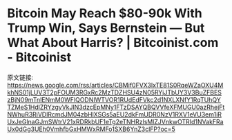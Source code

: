 # Bitcoin May Reach $80-90k With Trump Win, Says Bernstein — But What About Harris? | Bitcoinist.com - Bitcoinist

原文链接: https://news.google.com/rss/articles/CBMif0FVX3lxTE81S0RqeWZaOXU4MkhNS01jLUV3T2pFOUM3RGxRc2MzTDZHSU4zN05RYjJTbUY3V3BuZFBESzBjN09mTnlENmM0WFlQODNIWTVOR1RUdEdFVkc2d1NXLXNfY1RqTUhQYTZMeS1HdlZRYzgyVkJlN3dzcEpMNy1FTzDSAYQBQVVfeXFMUGU0azRhejFtNWhuR3RiVDlRcmdJM04zbHlXSGs5aEU2dkFmUDR0NzV1RXV1eVU3em1iRUxJeGlnaGJmSWtrV21xRDRkbUF1eTg2eTNHRzlsMlZJVnkwOTRId1NVakFRaUx0dGg3UEh0VmhfbGxHMWxRMFo1SXB6YnZ3clFP?oc=5


